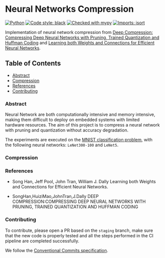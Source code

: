 # Neural Networks Compression

[![Python](https://img.shields.io/badge/python-3.8-informational)](https://docs.python.org/3/)
[![Code style: black](https://img.shields.io/badge/code%20style-black-000000.svg)](https://github.com/psf/black)
[![Checked with mypy](http://www.mypy-lang.org/static/mypy_badge.svg)](http://mypy-lang.org/)
[![Imports: isort](https://img.shields.io/badge/%20imports-isort-%231674b1?style=flat&labelColor=ef8336)](https://pycqa.github.io/isort/)

Implementation of neural network compression from [Deep Compression: Compressing Deep Neural Networks with Pruning, Trained Quantization and Huffman Coding](https://arxiv.org/abs/1510.00149) and [Learning both Weights and Connections for Efficient Neural Networks](https://arxiv.org/abs/1506.02626).

<!-- TABLE OF CONTENTS -->
## Table of Contents

* [Abstract](#abstract)
* [Compression](#compression)
* [References](#references)
* [Contributing](#contributing)


### Abstract

Neural Network are both computationally intensive and memory intensive, making them difficult to deploy on embedded systems with limited hardware resources.
The aim of this project is to compress a neural network with pruning and quantization without accuracy degradation.

The experiments are executed on the [MNIST classification problem](https://en.wikipedia.org/wiki/MNIST_database), with the following neural networks: `LeNet300-100` and `LeNet5`.  

### Compression
### References

- Song Han, Jeff Pool, John Tran, William J. Dally Learning both Weights and Connections for Efficient Neural Networks. 
 
- SongHan,HuiziMao,JohnTran,J.Dally DEEP COMPRESSION:COMPRESSING DEEP NEURAL NETWORKS WITH PRUNING, TRAINED QUANTIZATION AND HUFFMAN CODING

### Contributing

To contribute, please open a PR based on the `staging` branch, make sure that the new code is properly tested 
and all the steps performed in the CI pipeline are completed successfully. 

We follow the [Conventional Commits specification](https://www.conventionalcommits.org/en/v1.0.0/).
